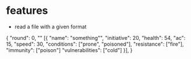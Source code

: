 # features

- read a file with a given format

{
"round": 0,
""
[{
"name": "something"",
"initiative": 20,
"health": 54,
"ac": 15,
"speed": 30,
"conditions": ["prone", "poisoned"],
"resistance": ["fire"],
"immunity": ["poison"]
"vulnerabilities": ["cold"]
}],
}

